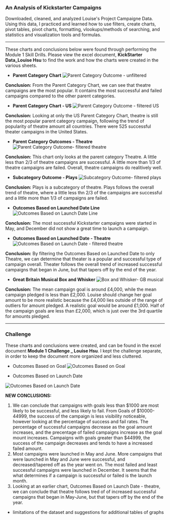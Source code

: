 ### **An Analysis of Kickstarter Campaigns** 

Downloaded, cleaned, and analyzed  Louise's Project Campaigne Data. Using this data, I practiced and learned how to use filters, create charts, pivot tables, pivot charts, formatting, vlookups/methods of searching, and statistics and visualization tools and formulas. 

---

These charts and conclusions below were found through performing the Module 1 Skill Drills. Please view the excel document, **KickStarter Data_Louise Hsu** to find the work and how the charts were created in the various sheets.   

- **Parent Category Chart**
![Parent Category Outcome - unfiltered](https://github.com/louise-hsu/kickstarter-analysis/blob/master/Parent%20Category%20Outcome%20-%20unfiltered.png)

**Conclusion:** From the Parent Category Chart, we can see that theatre campaigns are the most popular. It contains the most successful and failed campaigns compared to the other parent categories. 

- **Parent Category Chart - US**
![Parent Category Outcome - filtered US](https://github.com/louise-hsu/kickstarter-analysis/blob/master/Parent%20Category%20Outcome%20-%20filtered%20US.png)

**Conclusion:** Looking at only the US Parent Category Chart, theatre is still the most popular parent category campaign, following the trend of popularity of theatre amount all countries. There were 525 successful theater campaigns in the United States.

-  **Parent Category Outcomes - Theatre**
![Parent Category Outcome- filtered theatre](https://github.com/louise-hsu/kickstarter-analysis/blob/master/Parent%20Category%20Outcome-%20filtered%20theatre.png)

**Conclusion:** This chart only looks at the parent category Theatre. A little less than 2/3 of theatre campaigns are successful. A little more than 1/3 of theatre campaigns are failed. Overall, theatre campaigns do realitively well.  

- **Subcategory Outcome - Plays**
![Subcategory Outcome- filtered plays](https://github.com/louise-hsu/kickstarter-analysis/blob/master/Subcategory%20Outcome-%20filtered%20plays.png)

**Conclusion:** Plays is a subcategory of theatre. Plays follows the overall trend of theatre, where a little less thn 2/3 of the campaigns are successful and a little more than 1/3 of campaigns are failed. 

- **Outcomes Based on Launched Date Line**
![Outcomes Based on Launch Date Line](https://github.com/louise-hsu/kickstarter-analysis/blob/master/Outcomes%20Based%20on%20Launch%20Date%20Line.png)

**Conclusion:** The most successful Kickstarter campaigns were started in May, and  December did not show a great time to launch a campaign.

- **Outcomes Based on Launched Date - Theatre**
![Outcomes Based on Launch Date - filtered theatre](https://github.com/louise-hsu/kickstarter-analysis/blob/master/Outcomes%20Based%20on%20Launch%20Date-%20filtered%20theatre.png)

**Conclusion:** By filtering the Outcomes Based on Launched Date to only Theatre, we can determine that theater is a popular and successful type of campaign overall. Theater follows the overall trend of increased successful campaigns that began in June, but that tapers off by the end of the year. 

- **Great Britain Musical Box and Whisker**
![Box and Whisker- GB musical](https://github.com/louise-hsu/kickstarter-analysis/blob/master/Box%20and%20Whisker-%20GB%20musical.png)

**Conclusion:** The mean campaign goal is around £4,000, while the mean campaign pledged is less than £2,000. Louise should change her goal amount to be more realistic because the £4,000 lies  outside of the range of outliers for amount pledged. A realistic goal would be around £1,000. Half of the campaign goals are less than £2,000, which is just over the 3rd quartile for amounts pledged.

---

### **Challenge**

These charts and conclusions were created, and can be found in the excel document **Module 1 Challenge _ Louise Hsu**. I kept the challenge separate, in order to keep the document more organized and less cluttered. 

- Outcomes Based on Goal
![Outcomes Based on Goal](https://github.com/louise-hsu/kickstarter-analysis/blob/master/Outcomes%20Based%20on%20Goal.png)

- Outcomes Based on Launch Date

![Outcomes Based on Launch Date](https://github.com/louise-hsu/kickstarter-analysis/blob/master/Outcomes%20Based%20on%20Launch%20Date.png)

**NEW CONCLUSIONS:** 
1. We can conclude that campaigns with goals less than $1000 are most likely to be successful, and less likely to fail. From Goals of $10000-44999, the success of the campaign is less visibility noticeable, however looking at the percentage of success and fail rates. The percentage of successful campaigns decrease as the goal amount increases, and the precentage of failed campaigns increase as the goal mount increases. Campaigns with goals greater than $44999, the success of the campaign decreases and tends to have a increased failed amount. 
2. Most campaigns were launched in May and June. More campaigns that were launched in May and June were successful, and  decreased/tapered off as the year went on. The most failed and least successful campaigns were launched in December. It seems that the what determines if a campaign is successful or failed is the launch month. 
3. Looking at an earlier chart, Outcomes Based on Launch Date - theatre, we can conclude that theatre follows tred of  of increased successful campaigns that began in May-June, but that tapers off by the end of the year. 

- limitations of the dataset and suggestions for additional tables of graphs


